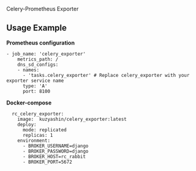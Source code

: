Celery-Prometheus Exporter

## Usage Example

**Prometheus configuration**

```
- job_name: 'celery_exporter'
    metrics_path: /
    dns_sd_configs:
    - names:
      - 'tasks.celery_exporter' # Replace celery_exporter with your exporter service name
      type: 'A'
      port: 8100
```

**Docker-compose** 

```
  rc_celery_exporter:
    image:  kuzyashin/celery_exporter:latest
    deploy:
      mode: replicated
      replicas: 1
    environment:
      - BROKER_USERNAME=django
      - BROKER_PASSWORD=django
      - BROKER_HOST=rc_rabbit
      - BROKER_PORT=5672
```
